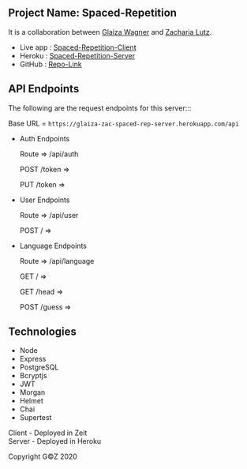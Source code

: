 ## Project Name: Spaced-Repetition

It is a collaboration between [Glaiza Wagner](https://github.com/glaizawagner) and [Zacharia Lutz](https://github.com/zacharialutz).

- Live app  :   [Spaced-Repetition-Client](https://gz-spaced-repetition-app.now.sh)
- Heroku    :   [Spaced-Repetition-Server](https://glaiza-zac-spaced-rep-server.herokuapp.com)
- GitHub    :   [Repo-Link](https://github.com/thinkful-ei-heron/spaced-repetition_Zac-Glaiza_server)

## API Endpoints

The following are the request endpoints for this server:::

Base URL = `https://glaiza-zac-spaced-rep-server.herokuapp.com/api`

- Auth Endpoints

    Route => /api/auth

    POST /token =>

    PUT /token =>

- User Endpoints

    Route => /api/user

    POST / =>

- Language Endpoints

    Route => /api/language </br>

    GET / =>

    GET /head =>

    POST /guess =>

## Technologies
- Node
- Express
- PostgreSQL
- Bcryptjs
- JWT
- Morgan
- Helmet
- Chai
- Supertest

Client - Deployed in Zeit </br>
Server - Deployed in Heroku 

Copyright G©Z 2020